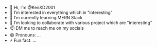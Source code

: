 - 👋 Hi, I’m @KenXD2001
- 👀 I’m interested in everything which in "interesting"
- 🌱 I’m currently learning MERN Stack
- 💞️ I’m looking to collaborate with various project which are "interesting"
- 📫 DM me to reach me on my socials
- 😄 Pronouns: ...
- ⚡ Fun fact: ...

<!---
KenXD2001/KenXD2001 is a ✨ special ✨ repository because its `README.md` (this file) appears on your GitHub profile.
You can click the Preview link to take a look at your changes.
--->
